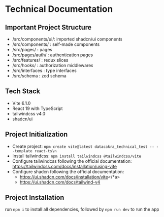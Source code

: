# Technical Documentation

## Important Project Structure
* /src/components/ui/: imported shadcn/ui components
* /src/components/   : self-made components
* /src/pages/        : pages
* /src/pages/auth/   : authentication pages
* /src/features/     : redux slices
* /src/hooks/        : authorization middlewares
* /src/interfaces    : type interfaces
* /src/schema        : zod schema

## Tech Stack
* Vite 6.1.0
* React 19 with TypeScript
* tailwindcss v4.0
* shadcn/ui

## Project Initialization

- Create project:
  `npm create vite@latest datacakra_technical_test -- --template react-ts\n`
- Install tailwindcss:
  `npm install tailwindcss @tailwindcss/vite`
- Configure tailwindcss following the official documentation:
  <a>https://tailwindcss.com/docs/installation/using-vite</a>
- Configure shadcn following the official documentation:
  - <a>https://ui.shadcn.com/docs/installation/vite</\*a>
  - <a>https://ui.shadcn.com/docs/tailwind-v4</a>

## Project Installation
run `npm i` to install all dependencies, followed by `npm run dev` to run the app
